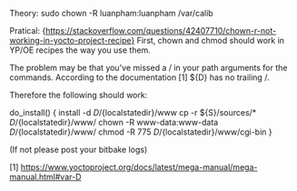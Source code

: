Theory: 
sudo chown -R luanpham:luanpham /var/calib

Pratical: {https://stackoverflow.com/questions/42407710/chown-r-not-working-in-yocto-project-recipe}
First, chown and chmod should work in YP/OE recipes the way you use them.

The problem may be that you've missed a / in your path arguments for the commands. According to the documentation [1] ${D} has no trailing /.

Therefore the following should work:

do_install() {
  install -d ${D}/${localstatedir}/www
  cp -r ${S}/sources/* ${D}/${localstatedir}/www/
  chown -R www-data:www-data ${D}/${localstatedir}/www/
  chmod -R 775 ${D}/${localstatedir}/www/cgi-bin
}

(If not please post your bitbake logs)

[1] https://www.yoctoproject.org/docs/latest/mega-manual/mega-manual.html#var-D

